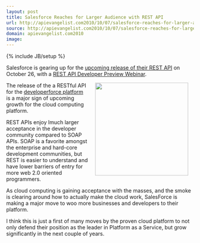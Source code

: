 ```yaml
---
layout: post
title: Salesforce Reaches for Larger Audience with REST API
url: http://apievangelist.com2010/10/07/salesforce-reaches-for-larger-audience-with-rest-api/
source: http://apievangelist.com2010/10/07/salesforce-reaches-for-larger-audience-with-rest-api/
domain: apievangelist.com2010
image: 
---
```

{% include JB/setup %}
Salesforce is gearing up for the <a href="http://blog.sforce.com/sforce/2010/10/rest-api-programmableweb-and-curl.html">upcoming release of their REST API</a> on October 26, with a <a href="https://www.developerforce.com/events/rest_developer_preview/registration.php?d=70130000000FV4U">REST API Developer Preview Webinar</a>.
<img style="padding: 15px;" src="http://www.developerforce.com/assets/developerforcesite/developerforce_home/images/developerforce_logo.png" alt="" width="250" align="right" /><p></p>
The release of the a RESTful API for the <a href="http://developer.force.com/">developerforce platform</a> is a major sign of upcoming growth for the cloud computing platform.<p></p>
REST APIs enjoy lmuch larger acceptance in the developer community compared to SOAP APIs.  SOAP is a favorite amongst the enterprise and hard-core development communities, but REST is easier to understand and have lower barriers of entry for more web 2.0 oriented programmers.<p></p>
As cloud computing is gaining acceptance with the masses, and the smoke is clearing around how to actually make the cloud work,  SalesForce is making a major move to woo more businesses and developers to their platform.<p></p>
I think this is just a first of many moves by the proven cloud platform to not only defend their position as the leader in Platform as a Service, but grow significantly in the next couple of years.

